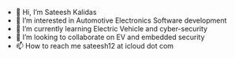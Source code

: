 - 👋 Hi, I’m Sateesh Kalidas
- 👀 I’m interested in Automotive Electronics Software development
- 🌱 I’m currently learning Electric Vehicle and  cyber-security
- 💞️ I’m looking to collaborate on EV and embedded security
- 📫 How to reach me sateesh12 at icloud dot com

<!---
sateesh12/sateesh12 is a ✨ special ✨ repository because its `README.md` (this file) appears on your GitHub profile.
You can click the Preview link to take a look at your changes.
--->
